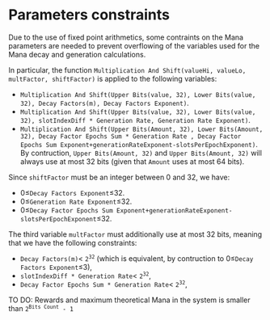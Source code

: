 
# Parameters constraints

Due to the use of fixed point arithmetics, some contraints on the Mana parameters are needed to prevent overflowing of the variables used for the Mana decay and generation calculations.

In particular, the function `Multiplication And Shift(valueHi, valueLo, multFactor, shiftFactor)` is applied to the following variables:

- `Multiplication And Shift(Upper Bits(value, 32), Lower Bits(value, 32), Decay Factors(m), Decay Factors Exponent)`.
- `Multiplication And Shift(Upper Bits(value, 32), Lower Bits(value, 32), slotIndexDiff * Generation Rate, Generation Rate Exponent)`.
- `Multiplication And Shift(Upper Bits(Amount, 32), Lower Bits(Amount, 32), Decay Factor Epochs Sum * Generation Rate , Decay Factor Epochs Sum Exponent+generationRateExponent-slotsPerEpochExponent)`.
By contruction, `Upper Bits(Amount, 32)` and `Upper Bits(Amount, 32)` will always use at most 32 bits (given that `Amount` uses at most 64 bits).

Since `shiftFactor` must be an integer between 0 and 32, we have:

- 0≤`Decay Factors Exponent`≤32.
- 0≤`Generation Rate Exponent`≤32.
- 0≤`Decay Factor Epochs Sum Exponent+generationRateExponent-slotsPerEpochExponent`≤32.

The third variable `multFactor` must additionally use at most 32 bits, meaning that we have the following constraints:

- `Decay Factors(m)`< <code>2<sup>32</sup></code> (which is equivalent, by contruction to 0≤`Decay Factors Exponent`≤3),
- `slotIndexDiff * Generation Rate`< <code>2<sup>32</sup></code>,
- `Decay Factor Epochs Sum * Generation Rate`< <code>2<sup>32</sup></code>,


TO DO: Rewards and maximum theoretical Mana in the system is smaller than <code>2<sup>Bits Count</sup> - 1</code>
